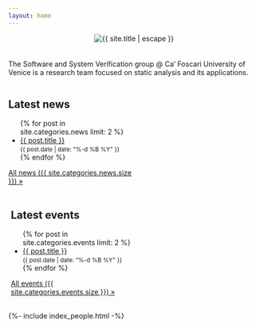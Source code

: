 ```yaml
---
layout: home
---
```


<center>
	<img src="{{ site.baseurl }}/images/ssv.png" alt="{{ site.title | escape }}" style="max-height: 200px; margin-bottom: 20px;"/>
</center>

The Software and System Verification group @ Ca’ Foscari University of Venice is a research team focused on static analysis and its applications.

<style>
.column {
	float: left;
	width: 49.4%;
}

/* Clear floats after the columns */
.row:after {
	content: "";
	display: table;
	clear: both;
}
</style>

<div class="row">
	<div class="column" style="margin-right: 5px">
		<h2>Latest news</h2>
		<ul class="list-page">
{% for post in site.categories.news limit: 2 %}
			<li>
				<a href="{{ post.url }}">{{ post.title }}</a><br/>
				<small>{{ post.date | date: "%-d %B %Y" }}</small>
			</li>
{% endfor %}
		</ul>
		<a href="{{ site.baseurl }}/news/">All news ({{ site.categories.news.size }}) »</a><br><br>
	</div>
  	<div class="column" style="margin-left: 5px">
  		<h2>Latest events</h2>
		<ul class="list-page">
{% for post in site.categories.events limit: 2 %}
			<li>
				<a href="{{ post.url }}">{{ post.title }}</a><br/>
				<small>{{ post.date | date: "%-d %B %Y" }}</small>
			</li>
{% endfor %}
		</ul>
		<a href="{{ site.baseurl }}/events/">All events ({{ site.categories.events.size }}) »</a><br><br>
	</div>
</div> 

{%- include index_people.html -%}
